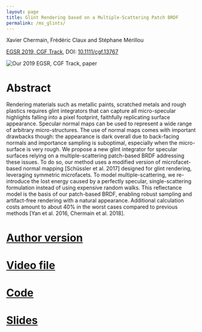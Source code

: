 ```yaml
---
layout: page
title: Glint Rendering based on a Multiple-Scattering Patch BRDF
permalink: /ms_glints/
---
```


Xavier Chermain, Frédéric Claux and Stéphane Mérillou

[EGSR 2019, CGF Track], DOI: [10.1111/cgf.13767](https://doi.org/10.1111/cgf.13767)

![Our 2019 EGSR, CGF Track, paper]({{site.baseurl}}/data/img/Chermain2019Glint.png)

# Abstract

Rendering materials such as metallic paints, scratched metals and rough plastics requires glint integrators that can capture all micro-specular highlights falling into a pixel footprint, faithfully replicating surface appearance. Specular normal maps can be used to represent a wide range of arbitrary micro-structures. The use of normal maps comes with important drawbacks though: the appearance is dark overall due to back-facing normals and importance sampling is suboptimal, especially when the micro-surface is very rough. We propose a new glint integrator for specular surfaces relying on a multiple-scattering patch-based BRDF addressing these issues. To do so, our method uses a modified version of microfacet-based normal mapping [Schüssler et al. 2017] designed for glint rendering, leveraging symmetric microfacets. To model multiple-scattering, we re-introduce the lost energy caused by a perfectly specular, single-scattering formulation instead of using expensive random walks. This reflectance model is the basis of our patch-based BRDF, enabling robust sampling and artifact-free rendering with a natural appearance. Additional calculation costs amount to about 40% in the worst cases compared to previous methods [Yan et al. 2016, Chermain et al. 2018].

# [Author version]({{site.baseurl}}/data/pdf/Chermain2019Glint.pdf)

# [Video file](https://drive.google.com/file/d/1rso4I6UNYxjq5K5DA3WxUVIebYOU0A1L/view?usp=sharing)

# [Code](https://drive.google.com/file/d/1NCz8GUDxhYkRkGnReBxNOZYNaftqE8Sn/view?usp=sharing)

# [Slides](https://drive.google.com/file/d/1V4tLT3Y5PvddguqA0Zxpb3sfma8ILC2-/view?usp=sharing)

[EGSR 2019, CGF Track]: http://egsr2019.icube.unistra.fr/program.html